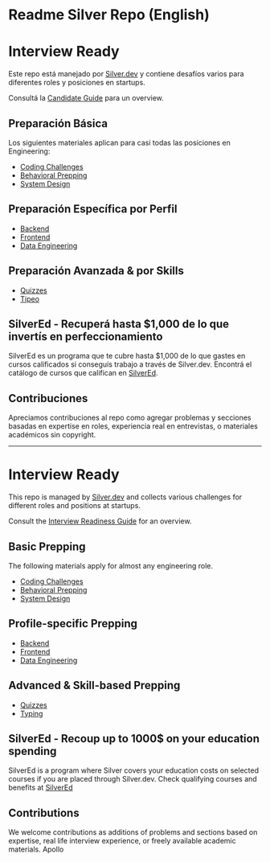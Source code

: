 # Readme Silver Repo (English)

# **Interview Ready**

Este repo está manejado por [Silver.dev](https://silver.dev/) y contiene desafíos varios para diferentes roles y posiciones en startups.

Consultá la [Candidate Guide](https://docs.silver.dev/candidate-guide) para un overview.

## **Preparación Básica**

Los siguientes materiales aplican para casi todas las posiciones en Engineering:

- [Coding Challenges](https://github.com/conanbatt/interview-practice/tree/main/coding-challenges)
- [Behavioral Prepping](https://docs.silver.dev/candidate-guide#1%EF%B8%8F%E2%83%A3recruiter--company-screenings)
- [System Design](https://docs.silver.dev/candidate-guide#4%EF%B8%8F%E2%83%A3system-design-interviews)

## **Preparación Específica por Perfil**

- [Backend](https://github.com/conanbatt/interview-practice/tree/main/profile-specific-challenges/backend)
- [Frontend](https://github.com/conanbatt/interview-practice/tree/main/profile-specific-challenges/frontend)
- [Data Engineering](https://github.com/conanbatt/interview-practice/tree/main/profile-specific-challenges/data-engineering)

## **Preparación Avanzada & por Skills**

- [Quizzes](https://github.com/conanbatt/interview-practice/tree/main/misc/quizzes)
- [Tipeo](https://github.com/conanbatt/interview-practice/tree/main/misc/typing)

## **SilverEd - Recuperá hasta $1,000 de lo que invertís en perfeccionamiento**

SilverEd es un programa que te cubre hasta $1,000 de lo que gastes en cursos calificados si conseguís trabajo a través de Silver.dev. Encontrá el catálogo de cursos que califican en [SilverEd](https://silver.dev/ed).

## **Contribuciones**

Apreciamos contribuciones al repo como agregar problemas y secciones basadas en expertise en roles, experiencia real en entrevistas, o materiales académicos sin copyright.

---

# **Interview Ready**

This repo is managed by [Silver.dev](https://silver.dev/) and collects various challenges for different roles and positions at startups.

Consult the [Interview Readiness Guide](https://docs.silver.dev/candidate-guide) for an overview.

## **Basic Prepping**

The following materials apply for almost any engineering role.

- [Coding Challenges](https://github.com/conanbatt/interview-practice/tree/main/coding-challenges)
- [Behavioral Prepping](https://docs.silver.dev/candidate-guide#1%EF%B8%8F%E2%83%A3recruiter--company-screenings)
- [System Design](https://docs.silver.dev/candidate-guide#4%EF%B8%8F%E2%83%A3system-design-interviews)

## **Profile-specific Prepping**

- [Backend](https://github.com/conanbatt/interview-practice/tree/main/profile-specific-challenges/backend)
- [Frontend](https://github.com/conanbatt/interview-practice/tree/main/profile-specific-challenges/frontend)
- [Data Engineering](https://github.com/conanbatt/interview-practice/tree/main/profile-specific-challenges/data-engineering)

## **Advanced & Skill-based Prepping**

- [Quizzes](https://github.com/conanbatt/interview-practice/tree/main/misc/quizzes)
- [Typing](https://github.com/conanbatt/interview-practice/tree/main/misc/typing)

## **SilverEd - Recoup up to 1000$ on your education spending**

SilverEd is a program where Silver covers your education costs on selected courses if you are placed through Silver.dev. Check qualifying courses and benefits at [SilverEd](https://silver.dev/ed)

## **Contributions**

We welcome contributions as additions of problems and sections based on expertise, real life interview experience, or freely available academic materials.
Apollo
